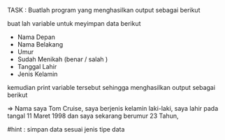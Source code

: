 TASK : Buatlah program yang menghasilkan output sebagai berikut

buat lah variable untuk meyimpan data berikut
- Nama Depan
- Nama Belakang
- Umur
- Sudah Menikah (benar / salah )
- Tanggal Lahir
- Jenis Kelamin

kemudian print variable tersebut sehingga menghasilkan output sebagai berikut

=> Nama saya Tom Cruise, saya berjenis kelamin laki-laki, saya lahir pada tangal 11 Maret 1998 dan saya sekarang berumur 23 Tahun,

#hint : simpan data sesuai jenis tipe data